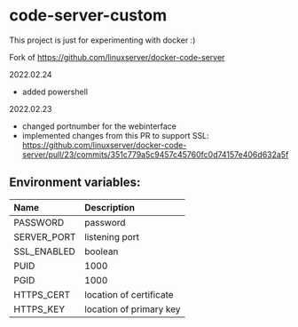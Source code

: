 # code-server-custom

This project is just for experimenting with docker :)

Fork of https://github.com/linuxserver/docker-code-server

2022.02.24
  - added powershell

2022.02.23
  - changed portnumber for the webinterface
  - implemented changes from this PR to support SSL: https://github.com/linuxserver/docker-code-server/pull/23/commits/351c779a5c9457c45760fc0d74157e406d632a5f
    
    
    
## Environment variables:
|Name|Description|
|:-|:-|
|PASSWORD|password|
|SERVER_PORT|listening port|
|SSL_ENABLED|boolean|
|PUID|1000|
|PGID|1000|
|HTTPS_CERT|location of certificate|
|HTTPS_KEY|location of primary key|
